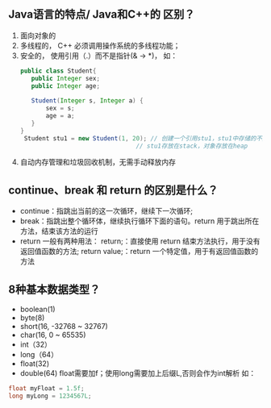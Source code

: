 ## Java语言的特点/ Java和C++的 区别？
1. 面向对象的
2. 多线程的， C++ 必须调用操作系统的多线程功能；
3. 安全的， 使用引用（.）而不是指针(& -> *)， 如：
   ```java
   public class Student{
      public Integer sex;
      public Integer age;
    
      Student(Integer s, Integer a) {
          sex = s;
          age = a;
      }
   }
    Student stu1 = new Student(1, 20); // 创建一个引用stu1，stu1中存储的不是对象的数据，而是是对象的地址，也即引用
                                   // stu1存放在stack，对象存放在heap
   ```
5. 自动内存管理和垃圾回收机制，无需手动释放内存

## continue、break 和 return 的区别是什么？
- continue：指跳出当前的这一次循环，继续下一次循环;
- break：指跳出整个循环体，继续执行循环下面的语句。return 用于跳出所在方法，结束该方法的运行
- return 一般有两种用法：
  return;：直接使用 return 结束方法执行，用于没有返回值函数的方法;
  return value;：return 一个特定值，用于有返回值函数的方法


## 8种基本数据类型？
- boolean(1)
- byte(8)
- short(16, -32768 ~ 32767)
- char(16, 0 ~ 65535)
- int（32）
- long（64）
- float(32)
- double(64)
float需要加f；使用long需要加上后缀L,否则会作为int解析  如：
``` java
float myFloat = 1.5f;
long myLong = 1234567L;
```

